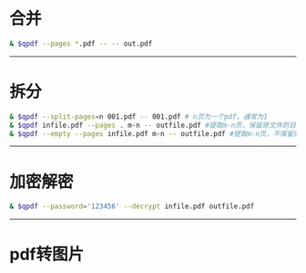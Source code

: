 # 合并
```sh
& $qpdf --pages *.pdf -- -- out.pdf
```
---
# 拆分
```sh
& $qpdf --split-pages=n 001.pdf -- 001.pdf # n页为一个pdf，通常为1
& $qpdf infile.pdf --pages . m-n -- outfile.pdf #提取m-n页，保留原文件的目录格式
& $qpdf --empty --pages infile.pdf m-n -- outfile.pdf #提取m-n页，不保留原文件的目录格式
```
---
# 加密解密
```sh
& $qpdf --password='123456' --decrypt infile.pdf outfile.pdf
```
---
# pdf转图片
```sh
```